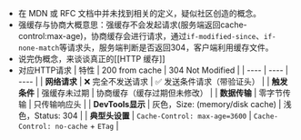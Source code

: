 - 在 MDN 或 RFC 文档中并未找到相关的定义，疑似社区创造的概念。
- 强缓存与协商大概意思：强缓存不会发起请求(服务端返回cache-control:max-age)，协商缓存会进行请求，通过`if-modified-since`、`if-none-match`等请求头，服务端判断是否返回304，客户端利用缓存文件。
- 说完伪概念，来谈谈真正的[[HTTP 缓存]]
- 对应HTTP请求
  | 特性 | 200 from cache | 304 Not Modified |
  | ---- | ---- | ---- |
  | **网络请求** | ❌ 完全不发送请求 | ✅ 发送条件请求（带验证头） |
  | **触发条件** | 强缓存未过期 | 协商缓存（缓存过期但未修改） |
  | **数据传输** | 零字节传输 | 只传输响应头 |
  | **DevTools显示** | 灰色，Size: (memory/disk cache) | 浅色，Status: 304 |
  | **典型头设置** | `Cache-Control: max-age=3600` | `Cache-Control: no-cache` + `ETag` |